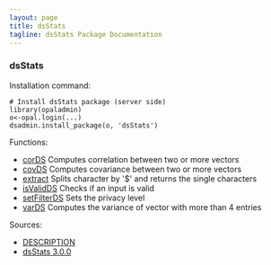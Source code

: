 ```yaml
---
layout: page
title: dsStats
tagline: dsStats Package Documentation
---
```



### dsStats

Installation command:

	# Install dsStats package (server side)
	library(opaladmin)
	o<-opal.login(...)
	dsadmin.install_package(o, 'dsStats')

Functions:


* [corDS](corDS.html) Computes correlation between two or more vectors
* [covDS](covDS.html) Computes covariance between two or more vectors
* [extract](extract.html) Splits character by '$' and returns the single characters
* [isValidDS](isValidDS.html) Checks if an input is valid
* [setFilterDS](setFilterDS.html) Sets the privacy level
* [varDS](varDS.html) Computes the variance of vector with more than 4 entries

Sources:

* [DESCRIPTION](https://raw.github.com/datashield/dsStats/3.0.0/DESCRIPTION)
* [dsStats 3.0.0](https://github.com/datashield/dsStats/tree/3.0.0)
